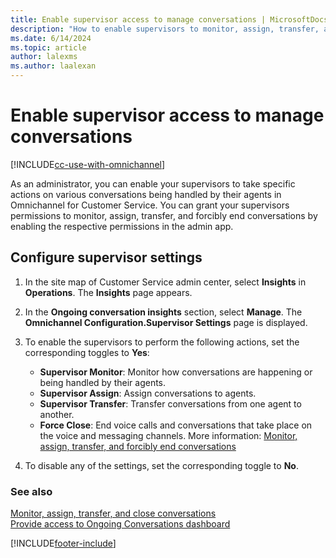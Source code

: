 ```yaml
---
title: Enable supervisor access to manage conversations | MicrosoftDocs
description: "How to enable supervisors to monitor, assign, transfer, and close conversations in the Customer Service admin center app."
ms.date: 6/14/2024
ms.topic: article
author: lalexms
ms.author: laalexan
---
```


# Enable supervisor access to manage conversations

[!INCLUDE[cc-use-with-omnichannel](../../includes/cc-use-with-omnichannel.md)]


As an administrator, you can enable your supervisors to take specific actions on various conversations being handled by their agents in Omnichannel for Customer Service. You can grant your supervisors permissions to monitor, assign, transfer, and forcibly end conversations by enabling the respective permissions in the admin app.

## Configure supervisor settings

1. In the site map of Customer Service admin center, select **Insights** in **Operations**. The **Insights** page appears.
1. In the **Ongoing conversation insights** section, select **Manage**. The **Omnichannel Configuration.Supervisor Settings** page is displayed.

2. To enable the supervisors to perform the following actions, set the corresponding toggles to **Yes**:
    - **Supervisor Monitor**: Monitor how conversations are happening or being handled by their agents.
    - **Supervisor Assign**: Assign conversations to agents.
    - **Supervisor Transfer**: Transfer conversations from one agent to another.
    - **Force Close**: End voice calls and conversations that take place on the voice and messaging channels. More information: [Monitor, assign, transfer, and forcibly end conversations](../use/monitor-conversations.md#end-conversations-forcibly)

3. To disable any of the settings, set the corresponding toggle to **No**.

### See also

[Monitor, assign, transfer, and close conversations](../use/monitor-conversations.md)  
[Provide access to Ongoing Conversations dashboard](configure-ongoing-conversations-dashbaord.md)  

[!INCLUDE[footer-include](../../includes/footer-banner.md)]
